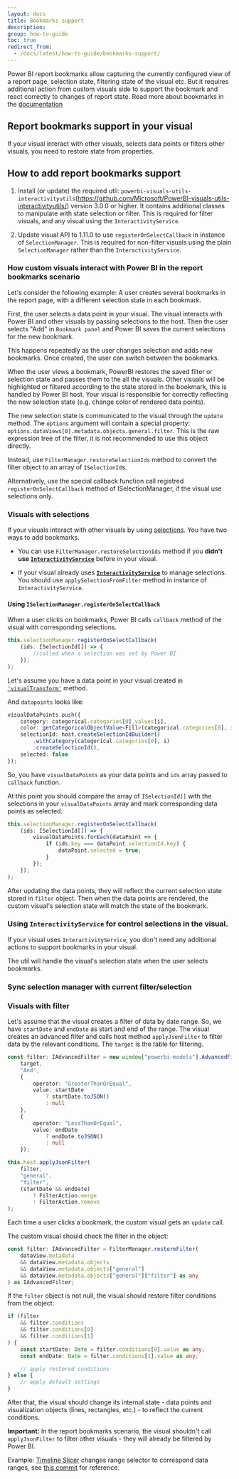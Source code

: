 ```yaml
---
layout: docs
title: Bookmarks support
description: 
group: how-to-guide
toc: true
redirect_from:
  - /docs/latest/how-to-guide/bookmarks-support/
---
```


Power BI report bookmarks allow capturing the currently configured view of a report page, selection state, filtering state of the visual etc. But it requires additional action from custom visuals side to support the bookmark and react correctly to changes of report state. Read more about bookmarks in the [documentation](https://docs.microsoft.com/en-us/power-bi/desktop-bookmarks)

## Report bookmarks support in your visual

If your visual interact with other visuals, selects data points or filters other visuals, you need to restore state from properties.

## How to add report bookmarks support

1. Install (or update) the required util: `powerbi-visuals-utils-interactivityutils`(https://github.com/Microsoft/PowerBI-visuals-utils-interactivityutils/) version 3.0.0 or higher. It contains additional classes to manipulate with state selection or filter. This is required for filter visuals, and any visual using the `InteractivityService`.

2. Update visual API to 1.11.0 to use `registerOnSelectCallback` in instance of `SelectionManager`. This is required for non-filter visuals using the plain `SelectionManager` rather than the `InteractivityService`.

### How custom visuals interact with Power BI in the report bookmarks scenario

Let's consider the following example: A user creates several bookmarks in the report page, with a different selection state in each bookmark.

First, the user selects a data point in your visual. The visual interacts with Power BI and other visuals by passing selections to the host. Then the user selects "Add" in `Bookmark panel` and Power BI saves the current selections for the new bookmark.

This happens repeatedly as the user changes selection and adds new bookmarks.
Once created, the user can switch between the bookmarks.

When the user views a bookmark, PowerBI restores the saved filter or selection state and passes them to the all the visuals. Other visuals will be highlighted or filtered according to the state stored in the bookmark, this is handled by Power BI host. Your visual is responsible for correctly reflecting the new selection state (e.g. change color of rendered data points).

The new selection state is communicated to the visual through the `update` method. The `options` argument will contain a special property: `options.dataViews[0].metadata.objects.general.filter`. This is the raw expression tree of the filter, it is not recommended to use this object directly.

Instead, use `FilterManager.restoreSelectionIds` method to convert the filter object to an array of `ISelectionId`s.

Alternatively, use the special callback function call registred `registerOnSelectCallback` method of ISelectionManager, if the visual use selections only.

### Visuals with selections

If your visuals interact with other visuals by using [selections](https://github.com/Microsoft/PowerBI-visuals/blob/master/Tutorial/Selection.md). You have two ways to add bookmarks. 

* You can use `FilterManager.restoreSelectionIds` method if you **didn't use [`InteractivityService`](https://github.com/Microsoft/powerbi-visuals-utils-interactivityutils/blob/master/docs/api/interactivityService.md)** before in your visual.

* If your visual already uses **[`InteractivityService`](https://github.com/Microsoft/powerbi-visuals-utils-interactivityutils/blob/master/docs/api/interactivityService.md)** to manage selections. You should use `applySelectionFromFilter` method in instance of `InteractivityService`.

#### Using `ISelectionManager.registerOnSelectCallback`

When a user clicks on bookmarks, Power BI calls `callback` method of the visual with corresponding selections. 

```typescript
this.selectionManager.registerOnSelectCallback(
    (ids: ISelectionId[]) => {
        //called when a selection was set by Power BI
    });
);
```

Let's assume you have a data point in your visual created in [`'visualTransform'`](https://github.com/Microsoft/PowerBI-visuals-sampleBarChart/blob/master/src/barChart.ts#L60) method.

And `datapoints` looks like:

```typescript
visualDataPoints.push({
    category: categorical.categories[0].values[i],
    color: getCategoricalObjectValue<Fill>(categorical.categories[0], i, 'colorSelector', 'fill', defaultColor).solid.color,
    selectionId: host.createSelectionIdBuilder()
        .withCategory(categorical.categories[0], i)
        .createSelectionId(),
    selected: false
});
```

So, you have `visualDataPoints` as your data points and `ids` array passed to `callback` function.

At this point you should compare the array of `ISelectionId[]` with the selections in your `visualDataPoints` array and mark corresponding data points as selected.

```typescript
this.selectionManager.registerOnSelectCallback(
    (ids: ISelectionId[]) => {
        visualDataPoints.forEach(dataPoint => {
            if (ids.key === dataPoint.selectionId.key) {
                dataPoint.selected = true;
            }
        });
    });
);
```

After updating the data points, they will reflect the current selection state stored in `filter` object. Then when the data points are rendered, the custom visual's selection state will match the state of the bookmark.

### Using `InteractivityService` for control selections in the visual.

If your visual uses `InteractivityService`, you don't need any additional actions to support bookmarks in your visual.

The util will handle the visual's selection state when the user selects bookmarks.

### Sync selection manager with current filter/selection

### Visuals with filter

Let's assume that the visual creates a filter of data by date range. So, we have `startDate` and `endDate` as start and end of the range.
The visual creates an advanced filter and calls host method `applyJsonFilter` to filter data by the relevant conditions.
The `target` is the table for filtering.

```typescript
const filter: IAdvancedFilter = new window["powerbi-models"].AdvancedFilter(
    target,
    "And",
    {
        operator: "GreaterThanOrEqual",
        value: startDate
            ? startDate.toJSON()
            : null
    },
    {
        operator: "LessThanOrEqual",
        value: endDate
            ? endDate.toJSON()
            : null
    });

this.host.applyJsonFilter(
    filter,
    "general",
    "filter",
    (startDate && endDate)
        ? FilterAction.merge
        : FilterAction.remove
);
```

Each time a user clicks a bookmark, the custom visual gets an `update` call.

The custom visual should check the filter in the object:

```typescript
const filter: IAdvancedFilter = FilterManager.restoreFilter(
    dataView.metadata
    && dataView.metadata.objects
    && dataView.metadata.objects["general"]
    && dataView.metadata.objects["general"]["filter"] as any
) as IAdvancedFilter;
```

If the `filter` object is not null, the visual should restore filter conditions from the object:

```typescript
if (filter
    && filter.conditions
    && filter.conditions[0]
    && filter.conditions[1]
) {
    const startDate: Date = filter.conditions[0].value as any;
    const endDate: Date = filter.conditions[1].value as any;

    // apply restored conditions
} else {
    // apply default settings
}
```

After that, the visual should change its internal state - data points and visualization objects (lines, rectangles, etc.) - to reflect the current conditions.

**Important:** In the report bookmarks scenario, the visual shouldn't call `applyJsonFilter` to filter other visuals - they will already be filtered by Power BI.

Example: [Timeline Slicer](https://appsource.microsoft.com/en-us/product/power-bi-visuals/WA104380786) changes range selector to correspond data ranges, see [this commit](https://github.com/Microsoft/powerbi-visuals-timeline/commit/606f1152f59f82b5b5a367ff3b117372d129e597?diff=unified#diff-b6ef9a9ac3a3225f8bd0de84bee0a0df) for reference.